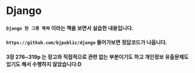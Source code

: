 # Django

#### `Django 한 그릇 뚝딱` 이라는 책을 보면서 실습한 내용입니다.
#### `https://github.com/bjpublic/django` 들어가보면 정답코드가 나옵니다.
#### 
#### 3장 276~319p 는 장고와 직접적으로 관련 없는 부분이기도 하고 개인정보 유출문제도 있기도 해서 수행하지 않았습니다:D
